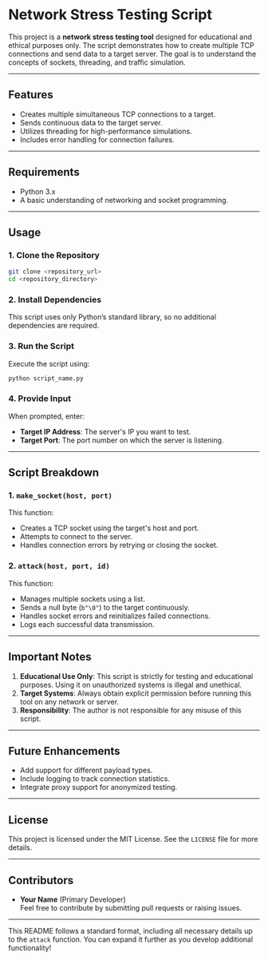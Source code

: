 # Network Stress Testing Script

This project is a **network stress testing tool** designed for educational and ethical purposes only. The script demonstrates how to create multiple TCP connections and send data to a target server. The goal is to understand the concepts of sockets, threading, and traffic simulation.

---

## **Features**
- Creates multiple simultaneous TCP connections to a target.
- Sends continuous data to the target server.
- Utilizes threading for high-performance simulations.
- Includes error handling for connection failures.

---

## **Requirements**
- Python 3.x
- A basic understanding of networking and socket programming.

---

## **Usage**
### **1. Clone the Repository**
```bash
git clone <repository_url>
cd <repository_directory>
```

### **2. Install Dependencies**
This script uses only Python’s standard library, so no additional dependencies are required.

### **3. Run the Script**
Execute the script using:
```bash
python script_name.py
```

### **4. Provide Input**
When prompted, enter:
- **Target IP Address**: The server's IP you want to test.
- **Target Port**: The port number on which the server is listening.

---

## **Script Breakdown**

### **1. `make_socket(host, port)`**
This function:
- Creates a TCP socket using the target's host and port.
- Attempts to connect to the server.
- Handles connection errors by retrying or closing the socket.

### **2. `attack(host, port, id)`**
This function:
- Manages multiple sockets using a list.
- Sends a null byte (`b"\0"`) to the target continuously.
- Handles socket errors and reinitializes failed connections.
- Logs each successful data transmission.

---

## **Important Notes**
1. **Educational Use Only**: This script is strictly for testing and educational purposes. Using it on unauthorized systems is illegal and unethical.
2. **Target Systems**: Always obtain explicit permission before running this tool on any network or server.
3. **Responsibility**: The author is not responsible for any misuse of this script.

---

## **Future Enhancements**
- Add support for different payload types.
- Include logging to track connection statistics.
- Integrate proxy support for anonymized testing.

---

## **License**
This project is licensed under the MIT License. See the `LICENSE` file for more details.

---

## **Contributors**
- **Your Name** (Primary Developer)  
Feel free to contribute by submitting pull requests or raising issues.

--- 

This README follows a standard format, including all necessary details up to the `attack` function. You can expand it further as you develop additional functionality!
